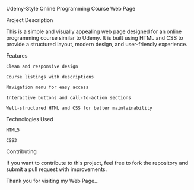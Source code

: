 Udemy-Style Online Programming Course Web Page

Project Description

This is a simple and visually appealing web page designed for an online programming course similar to Udemy. It is built using HTML and CSS to provide a structured layout, modern design, and user-friendly experience.

Features

    Clean and responsive design

    Course listings with descriptions

    Navigation menu for easy access

    Interactive buttons and call-to-action sections

    Well-structured HTML and CSS for better maintainability

Technologies Used

    HTML5

    CSS3

Contributing

If you want to contribute to this project, feel free to fork the repository and submit a pull request with improvements.

Thank you for visiting my Web Page...
